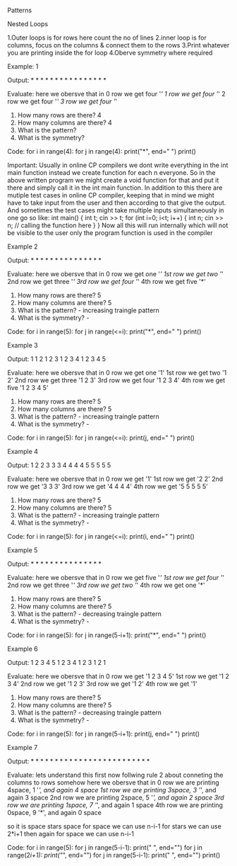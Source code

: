 Patterns

Nested Loops

1.Outer loops is for rows here count the no of lines
2.inner loop is for columns, focus on the columns & connect them to the rows
3.Print whatever you are printing inside the for loop
4.Oberve symmetry where required

Example: 1

Output: \* \* \* \* \* \* \* \* \* \* \* \* \* \* \* \*

Evaluate:
here we obersve that in 0 row we get four '_'
1 row we get four '_'
2 row we get four '_'
3 row we get four '_'

1. How many rows are there? 4
2. How many columns are there? 4
3. What is the pattern?
4. What is the symmetry?

Code:
for i in range(4):
for j in range(4):
print("\*", end=" ")
print()

Important: Usually in online CP compilers we dont write everything in the int main function instead we create function for each n everyone.
So in the above written program we might create a void function for that and put it there and simply call it in the int main function. In addition to this there are mutiple test cases in online CP compiler, keeping that in mind we might have to take input from the user and then according to that give the output. And sometimes the test cases might take multiple inputs simultaneously in one go so like:
int main() {
int t;
cin >> t;
for (int i=0; i<t; i++) {
int n;
cin >> n;
// calling the function here
}
}
Now all this will run internally which will not be visible to the user only the program function is used in the compiler

Example 2

Output: \* \* \* \* \* \* \* \* \* \* \* \* \* \* \*

Evaluate:
here we obersve that in 0 row we get one '_'
1st row we get two '_'
2nd row we get three '_'
3rd row we get four '_'
4th row we get five '\*'

1. How many rows are there? 5
2. How many columns are there? 5
3. What is the pattern? - increasing traingle pattern
4. What is the symmetry? -

Code:
for i in range(5):
for j in range(<=i):
print("\*", end=" ")
print()

Example 3

Output: 1
1 2
1 2 3
1 2 3 4
1 2 3 4 5

Evaluate:
here we obersve that in 0 row we get one '1'
1st row we get two '1 2'
2nd row we get three '1 2 3'
3rd row we get four '1 2 3 4'
4th row we get five '1 2 3 4 5'

1. How many rows are there? 5
2. How many columns are there? 5
3. What is the pattern? - increasing traingle pattern
4. What is the symmetry? -

Code:
for i in range(5):
for j in range(<=i):
print(j, end=" ")
print()

Example 4

Output: 1
2 2
3 3 3
4 4 4 4
5 5 5 5 5

Evaluate:
here we obersve that in 0 row we get '1'
1st row we get '2 2'
2nd row we get '3 3 3'
3rd row we get '4 4 4 4'
4th row we get '5 5 5 5 5'

1. How many rows are there? 5
2. How many columns are there? 5
3. What is the pattern? - increasing traingle pattern
4. What is the symmetry? -

Code:
for i in range(5):
for j in range(<=i):
print(i, end=" ")
print()

Example 5

Output: \* \* \* \* \* \* \* \* \* \* \* \* \* \* \*

Evaluate:
here we obersve that in 0 row we get five '_'
1st row we get four '_'
2nd row we get three '_'
3rd row we get two '_'
4th row we get one '\*'

1. How many rows are there? 5
2. How many columns are there? 5
3. What is the pattern? - decreasing traingle pattern
4. What is the symmetry? -

Code:
for i in range(5):
for j in range(5-i+1):
print("\*", end=" ")
print()

Example 6

Output: 1 2 3 4 5
1 2 3 4
1 2 3
1 2
1

Evaluate:
here we obersve that in 0 row we get '1 2 3 4 5'
1st row we get '1 2 3 4'
2nd row we get '1 2 3'
3rd row we get '1 2'
4th row we get '1'

1. How many rows are there? 5
2. How many columns are there? 5
3. What is the pattern? - decreasing traingle pattern
4. What is the symmetry? -

Code:
for i in range(5):
for j in range(5-i+1):
print(j, end=" ")
print()

Example 7

Output: \* \* \* \* \* \* \* \* \* \* \* \* \* \* \* \* \* \* \* \* \* \* \* \* \*

Evaluate:
lets understand this first now follwing rule 2 about conneting the columns to rows somehow
here we obersve that in 0 row we are printing 4space, 1 '_', and again 4 space
1st row we are printing 3space, 3 '_', and again 3 space
2nd row we are printing 2space, 5 '_', and again 2 space
3rd row we are printing 1space, 7 '_', and again 1 space
4th row we are printing 0space, 9 '\*', and again 0 space

so it is space stars space
for space we can use n-i-1
for stars we can use 2\*i+1
then again for space we can use n-i-1

Code:
for i in range(5):
for j in range(5-i-1):
print(" ", end="")
for j in range(2*i+1):
print("*", end="")
for j in range(5-i-1):
print(" ", end="")
print()
